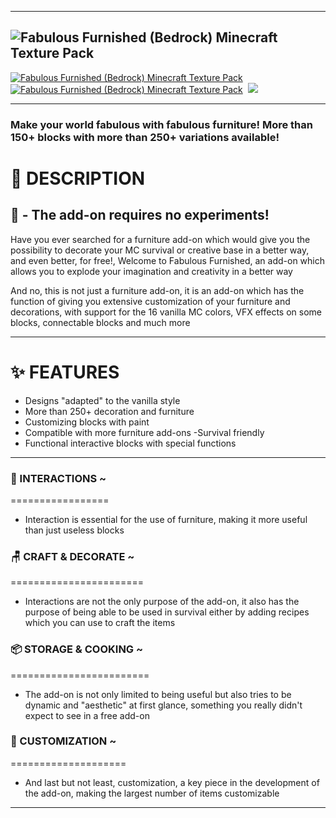 * * * * *

![Fabulous Furnished (Bedrock) Minecraft Texture Pack](https://hirxs-workshop.net/wp-content/uploads/2025/04/ff_icon.png)
-------------------------------------------------------------------------------------------------------------------------

[![Fabulous Furnished (Bedrock) Minecraft Texture Pack](https://hirxs-workshop.net/wp-content/uploads/2025/04/ff_discord.png)](https://discord.gg/jCcWuTFxk3)   [![Fabulous Furnished (Bedrock) Minecraft Texture Pack](https://hirxs-workshop.net/wp-content/uploads/2025/04/ff_x.png)](https://www.curseforge.com/linkout?remoteUrl=https%253a%252f%252fx.com%252f%2540HyrxsMC)  [![](https://hirxs-workshop.net/wp-content/uploads/2025/04/ff_yt.png)](https://www.youtube.com/@HirxsMC)

* * * * *

### Make your world fabulous with fabulous furniture! More than 150+ blocks with more than 250+ variations available!

📕 DESCRIPTION
==============

## 📌 - The add-on requires no experiments!

Have you ever searched for a furniture add-on which would give you the possibility to decorate your MC survival or creative base in a better way, and even better, for free!, Welcome to Fabulous Furnished, an add-on which allows you to explode your imagination and creativity in a better way

And no, this is not just a furniture add-on, it is an add-on which has the function of giving you extensive customization of your furniture and decorations, with support for the 16 vanilla MC colors, VFX effects on some blocks, connectable blocks and much more

* * * * *

✨ FEATURES 
===========

-   Designs "adapted" to the vanilla style
-   More than 250+ decoration and furniture
-   Customizing blocks with paint
-   Compatible with more furniture add-ons -Survival friendly
-   Functional interactive blocks with special functions

* * * * *

### 🔧 INTERACTIONS ~
=================

-   Interaction is essential for the use of furniture, making it more useful than just useless blocks

### 🪑 CRAFT & DECORATE ~

=======================

-   Interactions are not the only purpose of the add-on, it also has the purpose of being able to be used in survival either by adding recipes which you can use to craft the items

### 📦 STORAGE & COOKING ~

========================

-   The add-on is not only limited to being useful but also tries to be dynamic and "aesthetic" at first glance, something you really didn't expect to see in a free add-on

### 🎨 CUSTOMIZATION ~

====================

-   And last but not least, customization, a key piece in the development of the add-on, making the largest number of items customizable

* * * * *
